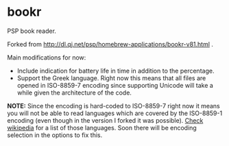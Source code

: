 # bookr
PSP book reader.

Forked from http://dl.qj.net/psp/homebrew-applications/bookr-v81.html .

Main modifications for now:
* Include indication for battery life in time in addition to the percentage.
* Support the Greek language. Right now this means that all files are opened in ISO-8859-7 encoding since supporting Unicode will take a while given the architecture of the code.

__NOTE:__ Since the encoding is hard-coded to ISO-8859-7 right now it means you will not be able to read languages which are covered by the ISO-8859-1 encoding (even though in the version I forked it was possible). [Check wikipedia](https://en.wikipedia.org/wiki/ISO/IEC_8859-1#Coverage) for a list of those languages. Soon there will be encoding selection in the options to fix this.
